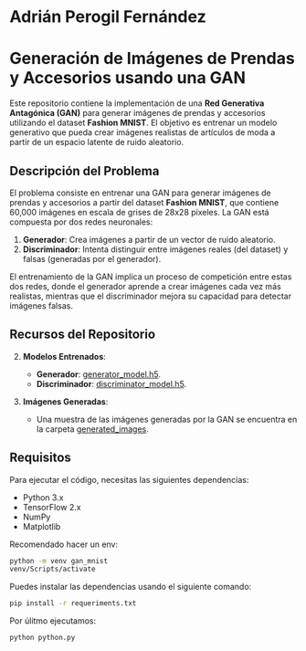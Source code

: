 # Adrián Perogil Fernández

# Generación de Imágenes de Prendas y Accesorios usando una GAN

Este repositorio contiene la implementación de una **Red Generativa Antagónica (GAN)** para generar imágenes de prendas y accesorios utilizando el dataset **Fashion MNIST**. El objetivo es entrenar un modelo generativo que pueda crear imágenes realistas de artículos de moda a partir de un espacio latente de ruido aleatorio.

## Descripción del Problema

El problema consiste en entrenar una GAN para generar imágenes de prendas y accesorios a partir del dataset **Fashion MNIST**, que contiene 60,000 imágenes en escala de grises de 28x28 píxeles. La GAN está compuesta por dos redes neuronales:
1. **Generador**: Crea imágenes a partir de un vector de ruido aleatorio.
2. **Discriminador**: Intenta distinguir entre imágenes reales (del dataset) y falsas (generadas por el generador).

El entrenamiento de la GAN implica un proceso de competición entre estas dos redes, donde el generador aprende a crear imágenes cada vez más realistas, mientras que el discriminador mejora su capacidad para detectar imágenes falsas.

## Recursos del Repositorio

2. **Modelos Entrenados**:
   - **Generador**: [generator_model.h5](generator_model.h5).
   - **Discriminador**: [discriminator_model.h5](discriminator_model.h5).

3. **Imágenes Generadas**:
   - Una muestra de las imágenes generadas por la GAN se encuentra en la carpeta [generated_images](generated_images/).

## Requisitos

Para ejecutar el código, necesitas las siguientes dependencias:
- Python 3.x
- TensorFlow 2.x
- NumPy
- Matplotlib

Recomendado hacer un env:
```bash
python -m venv gan_mnist
venv/Scripts/activate
```

Puedes instalar las dependencias usando el siguiente comando:
```bash
pip install -r requeriments.txt
```

Por úlitmo ejecutamos:
```bash
python python.py
```